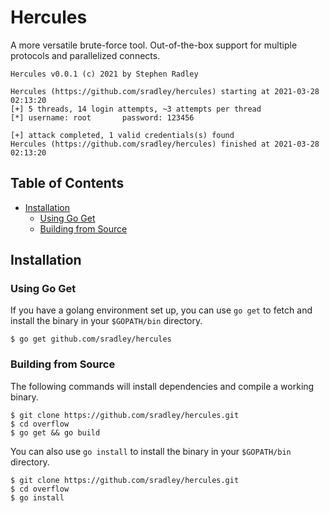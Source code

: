 # Hercules
A more versatile brute-force tool. Out-of-the-box support for multiple protocols and
parallelized connects.

```
Hercules v0.0.1 (c) 2021 by Stephen Radley

Hercules (https://github.com/sradley/hercules) starting at 2021-03-28 02:13:20
[+] 5 threads, 14 login attempts, ~3 attempts per thread
[*] username: root       password: 123456

[+] attack completed, 1 valid credentials(s) found
Hercules (https://github.com/sradley/hercules) finished at 2021-03-28 02:13:20
```

## Table of Contents
 * [Installation](#installation)
   - [Using Go Get](#using-go-get)
   - [Building from Source](#building-from-source)

## Installation

### Using Go Get
If you have a golang environment set up, you can use `go get` to fetch and install the binary in
your `$GOPATH/bin` directory.
```
$ go get github.com/sradley/hercules
```

### Building from Source
The following commands will install dependencies and compile a working binary.
```
$ git clone https://github.com/sradley/hercules.git
$ cd overflow
$ go get && go build
```

You can also use `go install` to install the binary in your `$GOPATH/bin` directory.
```
$ git clone https://github.com/sradley/hercules.git
$ cd overflow
$ go install
```
